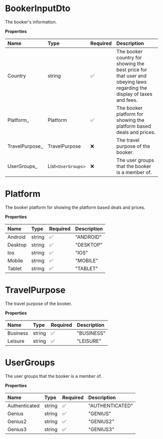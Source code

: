 # BookerInputDto

The booker's information.

**Properties**

| Name            | Type               | Required | Description                                                                                                           |
| :-------------- | :----------------- | :------- | :-------------------------------------------------------------------------------------------------------------------- |
| Country         | string             | ✅       | The booker country for showing the best price for that user and obeying laws regarding the display of taxes and fees. |
| Platform\_      | Platform           | ✅       | The booker platform for showing the platform based deals and prices.                                                  |
| TravelPurpose\_ | TravelPurpose      | ❌       | The travel purpose of the booker.                                                                                     |
| UserGroups\_    | List`<UserGroups>` | ❌       | The user groups that the booker is a member of.                                                                       |

# Platform

The booker platform for showing the platform based deals and prices.

**Properties**

| Name    | Type   | Required | Description |
| :------ | :----- | :------- | :---------- |
| Android | string | ✅       | "ANDROID"   |
| Desktop | string | ✅       | "DESKTOP"   |
| Ios     | string | ✅       | "IOS"       |
| Mobile  | string | ✅       | "MOBILE"    |
| Tablet  | string | ✅       | "TABLET"    |

# TravelPurpose

The travel purpose of the booker.

**Properties**

| Name     | Type   | Required | Description |
| :------- | :----- | :------- | :---------- |
| Business | string | ✅       | "BUSINESS"  |
| Leisure  | string | ✅       | "LEISURE"   |

# UserGroups

The user groups that the booker is a member of.

**Properties**

| Name          | Type   | Required | Description     |
| :------------ | :----- | :------- | :-------------- |
| Authenticated | string | ✅       | "AUTHENTICATED" |
| Genius        | string | ✅       | "GENIUS"        |
| Genius2       | string | ✅       | "GENIUS2"       |
| Genius3       | string | ✅       | "GENIUS3"       |

<!-- This file was generated by liblab | https://liblab.com/ -->
